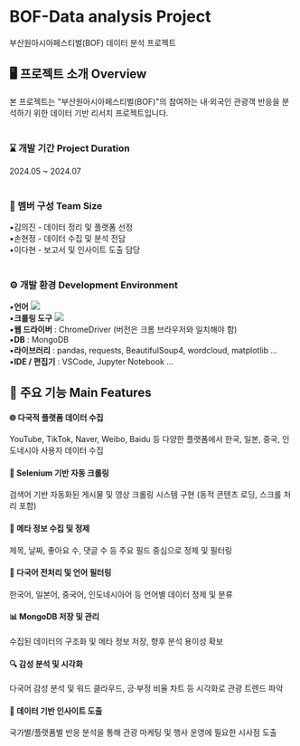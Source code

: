 # BOF-Data analysis Project
부산원아시아페스티벌(BOF) 데이터 분석 프로젝트
<br>


## 🖥️ 프로젝트 소개 Overview
본 프로젝트는 "부산원아시아페스티벌(BOF)"의 참여하는 내·외국인 관광객 반응을 분석하기 위한 데이터 기반 리서치 프로젝트입니다.
<br><br>


### ⌛ 개발 기간 Project Duration
2024.05 ~ 2024.07
<br><br>

### 👥 멤버 구성 Team Size
▪️김의진 - 데이터 정리 및 플랫폼 선정<br>
▪️손현정 - 데이터 수집 및 분석 전담<br>
▪️이다현 - 보고서 및 인사이트 도출 담당
<br><br>

### ⚙️ 개발 환경 Development Environment
▪️**언어** <img src="https://img.shields.io/badge/Python-3776AB?style=for-the-badge&logo=Python&logoColor=white"> <br>
▪️**크롤링 도구** <img src="https://img.shields.io/badge/Selenium-Web%20Crawling-blue?logo=selenium&logoColor=white"> <br>
▪️**웹 드라이버** : ChromeDriver (버전은 크롬 브라우저와 일치해야 함) <br>
▪️**DB** : MongoDB <br>
▪️**라이브러리** : pandas, requests, BeautifulSoup4, wordcloud, matplotlib ... <br>
▪️**IDE / 편집기** : VSCode, Jupyter Notebook ... <br>


## 📌 주요 기능 Main Features
#### 🌐 다국적 플랫폼 데이터 수집
YouTube, TikTok, Naver, Weibo, Baidu 등 다양한 플랫폼에서 한국, 일본, 중국, 인도네시아 사용자 데이터 수집 <br>

#### 🤖 Selenium 기반 자동 크롤링
검색어 기반 자동화된 게시물 및 영상 크롤링 시스템 구현 (동적 콘텐츠 로딩, 스크롤 처리 포함) <br>

#### 📅 메타 정보 수집 및 정제
제목, 날짜, 좋아요 수, 댓글 수 등 주요 필드 중심으로 정제 및 필터링 <br>

#### 🧹 다국어 전처리 및 언어 필터링
한국어, 일본어, 중국어, 인도네시아어 등 언어별 데이터 정제 및 분류 <br>

#### 📊 MongoDB 저장 및 관리
수집된 데이터의 구조화 및 메타 정보 저장, 향후 분석 용이성 확보 <br>

#### 🔍 감성 분석 및 시각화
다국어 감성 분석 및 워드 클라우드, 긍·부정 비율 차트 등 시각화로 관광 트렌드 파악 <br>

#### 🧠 데이터 기반 인사이트 도출
국가별/플랫폼별 반응 분석을 통해 관광 마케팅 및 행사 운영에 필요한 시사점 도출 <br>
